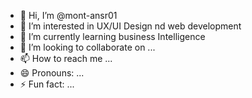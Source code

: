 - 👋 Hi, I’m @mont-ansr01
- 👀 I’m interested in UX/UI Design nd web development 
- 🌱 I’m currently learning business Intelligence 
- 💞️ I’m looking to collaborate on ...
- 📫 How to reach me ...
- 😄 Pronouns: ... 
- ⚡ Fun fact: ...

<!---
mont-ansr01/mont-ansr01 is a ✨ special ✨ repository because its `README.md` (this file) appears on your GitHub profile.
You can click the Preview link to take a look at your changes.
--->
